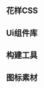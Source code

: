 
<script setup>
  import {tutorialUi,tutorialVue,conMaterial,CSS} from './index.ts'
  import NavCard from '../public/components/NavCard.vue'
</script>

## 花样CSS
<ClientOnly>
<NavCard :navData=CSS />
</ClientOnly> 


## Ui组件库
<ClientOnly>
<NavCard :navData=tutorialUi />
</ClientOnly>

## 构建工具
<ClientOnly>
<NavCard :navData=tutorialVue />
</ClientOnly>

## 图标素材
<ClientOnly>
<NavCard :navData=conMaterial />
</ClientOnly>


